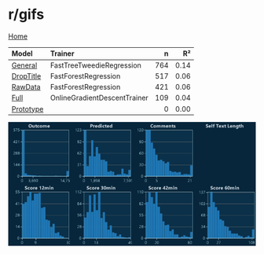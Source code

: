 # r/gifs

[Home](../index.md)

|Model|Trainer|n|R²|
|:---|:---|---:|---:|
|[General](models/hunch_gifs_General.md)|FastTreeTweedieRegression|764|0.14|
|[DropTitle](models/hunch_gifs_DropTitle.md)|FastForestRegression|517|0.06|
|[RawData](models/hunch_gifs_RawData.md)|FastForestRegression|421|0.06|
|[Full](models/hunch_gifs_Full.md)|OnlineGradientDescentTrainer|109|0.04|
|[Prototype](models/hunch_gifs_Prototype.md)||0|0.00|

![r/gifs Distributions (hunch)](../images/hunch_gifs_Distributions.png "r/gifs Distributions (hunch)")

